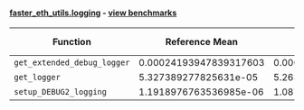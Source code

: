 #### [faster_eth_utils.logging](https://github.com/BobTheBuidler/faster-eth-utils/blob/master/faster_eth_utils/logging.py) - [view benchmarks](https://github.com/BobTheBuidler/faster-eth-utils/blob/master/benchmarks/test_logging_benchmarks.py)

| Function | Reference Mean | Faster Mean | % Change | Speedup (%) | x Faster | Faster |
|----------|---------------|-------------|----------|-------------|----------|--------|
| `get_extended_debug_logger` | 0.00024193947839317603 | 0.00024150238365147956 | 0.18% | 0.18% | 1.00x | ✅ |
| `get_logger` | 5.327389277825631e-05 | 5.263916985220409e-05 | 1.19% | 1.21% | 1.01x | ✅ |
| `setup_DEBUG2_logging` | 1.1918976763536985e-06 | 1.087511232411589e-06 | 8.76% | 9.60% | 1.10x | ✅ |

